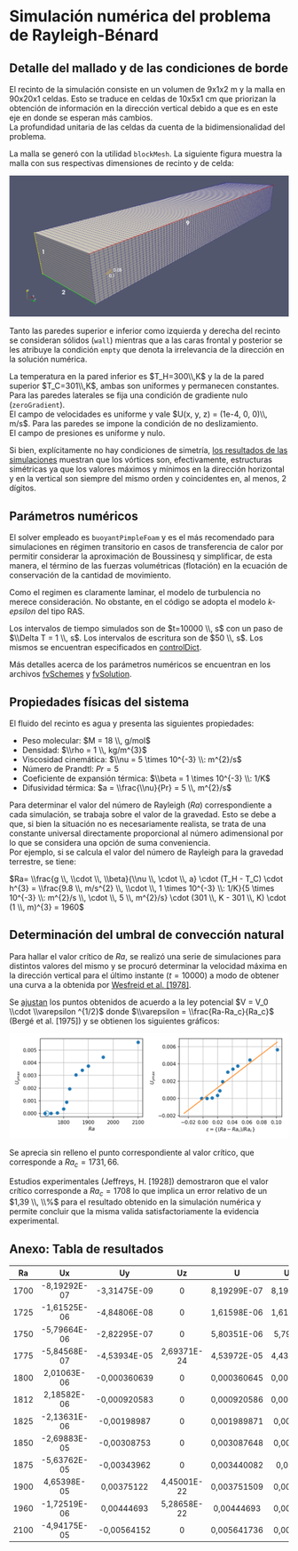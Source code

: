 # Simulación numérica del problema de Rayleigh-Bénard 

## Detalle del mallado y de las condiciones de borde

El recinto de la simulación consiste en un volumen de 9x1x2 m y la malla en 90x20x1 celdas. Esto se traduce en celdas de 10x5x1 cm que priorizan la obtención de información en la dirección vertical debido a que es en este eje en donde se esperan más cambios.  
La profundidad unitaria de las celdas da cuenta de la bidimensionalidad del problema.

La malla se generó con la utilidad `blockMesh`. La siguiente figura muestra la malla con sus respectivas dimensiones de recinto y de celda:

![Detalle de la malla](/B1900t10000/Detalle_mallado.png)

Tanto las paredes superior e inferior como izquierda y derecha del recinto se consideran sólidos (`wall`) mientras que a las caras frontal y posterior se les atribuye la condición `empty` que denota la irrelevancia de la dirección en la solución numérica.

La temperatura en la pared inferior es $T_H=300\\,K$ y la de la pared superior $T_C=301\\,K$, ambas son uniformes y permanecen constantes. Para las paredes laterales se fija una condición de gradiente nulo (`zeroGradient`).  
El campo de velocidades es uniforme y vale $U(x, y, z) = (1e-4, 0, 0)\\, m/s$. Para las paredes se impone la condición de no deslizamiento.  
El campo de presiones es uniforme y nulo.

Si bien, explícitamente no hay condiciones de simetría, [los resultados de las simulaciones](#anexo-tabla-de-resultados) muestran que los vórtices son, efectivamente, estructuras simétricas ya que los valores máximos y mínimos en la dirección horizontal y en la vertical son siempre del mismo orden y coincidentes en, al menos, 2 dígitos.

## Parámetros numéricos

El solver empleado es `buoyantPimpleFoam` y es el más recomendado para simulaciones en régimen transitorio en casos de transferencia de calor por permitir considerar la aproximación de Boussinesq y simplificar, de esta manera, el término de las fuerzas volumétricas (flotación) en la ecuación de conservación de la cantidad de movimiento.

Como el regimen es claramente laminar, el modelo de turbulencia no merece consideración. No obstante, en el código se adopta el modelo *k-epsilon* del tipo RAS.

Los intervalos de tiempo simulados son de $t=10000 \\, s$ con un paso de $\\Delta T = 1 \\, s$. Los intervalos de escritura son de $50 \\, s$. Los mismos se encuentran especificados en [controlDict](/B1900t10000/system/controlDict).

Más detalles acerca de los parámetros numéricos se encuentran en los archivos [fvSchemes](/B1900t10000/system/fvSchemes) y [fvSolution](/B1900t10000/system/fvSolution).

## Propiedades físicas del sistema

El fluido del recinto es agua y presenta las siguientes propiedades:

- Peso molecular: $M = 18 \\, g/mol$
- Densidad: $\\rho = 1 \\, kg/m^{3}$
- Viscosidad cinemática: $\\nu = 5 \times 10^{-3} \\: m^{2}/s$
- Número de Prandtl: $Pr = 5$
- Coeficiente de expansión térmica: $\\beta = 1 \times 10^{-3} \\: 1/K$
- Difusividad térmica: $a = \\frac{\\nu}{Pr} = 5 \\, m^{2}/s$

Para determinar el valor del número de Rayleigh ($Ra$) correspondiente a cada simulación, se trabaja sobre el valor de la gravedad. Esto se debe a que, si bien la situación no es necesariamente realista, se trata de una constante universal directamente proporcional al número adimensional por lo que se considera una opción de  suma conveniencia.  
Por ejemplo, si se calcula el valor del número de Rayleigh para la gravedad terrestre, se tiene:

$Ra= \\frac{g \\, \\cdot \\, \\beta}{\\nu \\, \cdot \\, a} \cdot (T_H - T_C) \cdot h^{3} = \\frac{9.8 \\, m/s^{2} \\, \\cdot \\, 1 \times 10^{-3} \\: 1/K}{5 \times 10^{-3} \\: m^{2}/s \\, \cdot \\, 5 \\, m^{2}/s} \cdot (301 \\, K - 301 \\, K) \cdot (1 \\, m)^{3} = 1960$

## Determinación del umbral de convección natural

Para hallar el valor crítico de $Ra$, se realizó una serie de simulaciones para distintos valores del mismo y se procuró determinar la velocidad máxima en la dirección vertical para el último instante ($t=10000$) a modo de obtener una curva a la obtenida por [Wesfreid et al. [1978]](https://www.researchgate.net/profile/Jose-Wesfreid/publication/43326017_Critical_effects_in_Rayleigh-Benard_convection/links/00463518264c70c91a000000/Critical-effects-in-Rayleigh-Benard-convection.pdf).

Se [ajustan](/rayleigh_benard2.ipynb) los puntos obtenidos de acuerdo a la ley potencial $V = V_0 \\cdot \\varepsilon ^{1/2}$ donde $\\varepsilon = \\frac{Ra-Ra_c}{Ra_c}$ (Bergé et al. [1975]) y se obtienen los siguientes gráficos:

![Ajustes_rb](/rb_plot.png)

Se aprecia sin relleno el punto correspondiente al valor crítico, que corresponde a $Ra_c=1731,66$.

Estudios experimentales (Jeffreys, H. [1928]) demostraron que el valor crítico corresponde a $Ra_c=1708$ lo que implica un error relativo de un $1,39 \\, \\%$ para el resultado obtenido en la simulación numérica y permite concluir que la misma valida satisfactoriamente la evidencia experimental.

## Anexo: Tabla de resultados

| Ra   | Ux           | Uy           | Uz          | U           | Uxmax       | Uxmin        | Uymax       | Uymin        |
|:----:|:------------:|:------------:|:-----------:|:-----------:|:-----------:|:------------:|:-----------:|:------------:|
| 1700 | -8,19292E-07 | -3,31475E-09 | 0           | 8,19299E-07 | 8,19002E-07 | -8,19292E-07 | 8,04311E-07 | -8,00715E-07 |
| 1725 | -1,61525E-06 | -4,84806E-08 | 0           | 1,61598E-06 | 1,61468E-06 | -1,61525E-06 | 1,57016E-06 | -1,61328E-06 |
| 1750 | -5,79664E-06 | -2,82295E-07 | 0           | 5,80351E-06 | 5,7946E-06  | -5,79664E-06 | 5,73878E-06 | -5,71496E-06 |
| 1775 | -5,84568E-07 | -4,53934E-05 | 2,69371E-24 | 4,53972E-05 | 4,43225E-05 | -4,43062E-05 | 4,33513E-05 | -4,53934E-05 |
| 1800 | 2,01063E-06  | -0,000360639 | 0           | 0,000360645 | 0,000351712 | -0,000351536 | 0,000345999 | -0,000360639 |
| 1812 | 2,18582E-06  | -0,000920583 | 0           | 0,000920586 | 0,000897697 | -0,000897047 | 0,000886241 | -0,000920583 |
| 1825 | -2,13631E-06 | -0,00198987  | 0           | 0,001989871 | 0,00194324  | -0,00194128  | 0,00193394  | -0,00198987  |
| 1850 | -2,69883E-05 | -0,00308753  | 0           | 0,003087648 | 0,00301954  | -0,00301631  | 0,00305029  | -0,00308753  |
| 1875 | -5,63762E-05 | -0,00343962  | 0           | 0,003440082 | 0,0033557   | -0,00335124  | 0,00340983  | -0,00343962  |
| 1900 | 4,65398E-05  | 0,00375122   | 4,45001E-22 | 0,003751509 | 0,00365721  | -0,00365784  | 0,00375122  | -0,00374949  |
| 1960 | -1,72519E-06 | 0,00444693   | 5,28658E-22 | 0,00444693  | 0,00431306  | -0,000025703 | 0,00444693  | -0,00444635  |
| 2100 | -4,94175E-05 | -0,00564152  | 0           | 0,005641736 | 0,00543965  | -0,00543943  | 0,00563025  | -0,00564152  |

